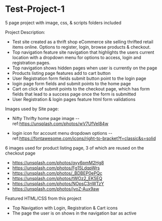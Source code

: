 # Test-Project-1
5 page project with image, css, & scripts folders included

Project Description:
- Test site created as a thrift shop eCommerce site selling thrifted retail items online. Options to register, login, browse products & checkout.
- Top navigation feature site navigation that highlights the users current location with a dropdown menu for options to access, login and registration pages.
- Top navigation shows hidden pages when user is currently on the page
- Products listing page features add to cart button
- User Registration form fields submit button point to the login page
- login page form fields and submit points to the home page
- Cart on click of submit points to the checkout page, which has form fields that lead to a success page once the form is submitted
- User Registration & login pages feature html form validations

Images used by Site page:
- Nifty Thrifty home page image
-- ref:https://unsplash.com/photos/wV7UfVeI84w

- login icon for account menu dropdown options 
--ref:https://fontawesome.com/icons/right-to-bracket?f=classic&s=solid

6 images used for product listing page, 3 of which are reused on the checkout page
- https://unsplash.com/photos/qyy6pmM2Hg8
- https://unsplash.com/photos/Fg15LdqpWrs
- https://unsplash.com/photos/_BDBEP0ePQc
- https://unsplash.com/photos/tWOz2_EK5EQ
- https://unsplash.com/photos/NOpsC3nWTzY
- https://unsplash.com/photos/jvoZ-Aux9aw

Featured HTML/CSS from this project
- Top Navigation with Login, Registration & Cart icons 
- The page the user is on shows in the navigation bar as active

